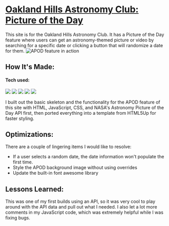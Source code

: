 # [Oakland Hills Astronomy Club: Picture of the Day](https://federal-way-astronomy-club.netlify.app/)
This site is for the Oakland Hills Astronomy Club. It has a Picture of the Day feature where users can get an astronomy-themed picture or video by searching for a specific date or clicking a button that will randomize a date for them.
![APOD feature in action](https://github.com/XiaoLGrant/fwac-apod/blob/main/images/fwAPOD.gif)

## How It's Made:
#### Tech used:
<p>
  <img src="https://img.shields.io/static/v1?label=|&message=HTML5&labelColor=42494F&color=213a59&style=for-the-badge&logo=HTML5&logo-color=white"/>
  <img src="https://img.shields.io/static/v1?label=|&message=CSS3&labelColor=42494F&color=213a59&style=for-the-badge&logo=CSS3&logoColor=2862e9&logo-color=white"/>
  <img src="https://img.shields.io/static/v1?label=|&message=JavaScript&labelColor=42494F&color=3d607e&style=for-the-badge&logo=JavaScript&logo-color=white"/>
  <a href="https://html5up.net/" target="_blank"><img src="https://img.shields.io/static/v1?label=|&message=HTML5Up Template&color=213a59&style=for-the-badge&logo=sitepoint&logo-color=white"/></a>
  <a href="https://api.nasa.gov/" target="_blank"><img src="https://img.shields.io/static/v1?label=|&message=NASA APOD API&color=213a59&style=for-the-badge&logo=NASA&logo-color=white"/></a>
</p>
I built out the basic skeleton and the functionality for the APOD feature of this site with HTML, JavaScript, CSS, and NASA's Astronomy Picture of the Day API first, then ported everything into a template from HTML5Up for faster styling.

## Optimizations:
There are a couple of lingering items I would like to resolve:
- If a user selects a random date, the date information won't populate the first time.
- Style the APOD background image without using overrides
- Update the built-in font awesome library

## Lessons Learned:
This was one of my first builds using an API, so it was very cool to play around with the API data and pull out what I needed. I also let a lot more comments in my JavaScript code, which was extremely helpful while I was fixing bugs. 
